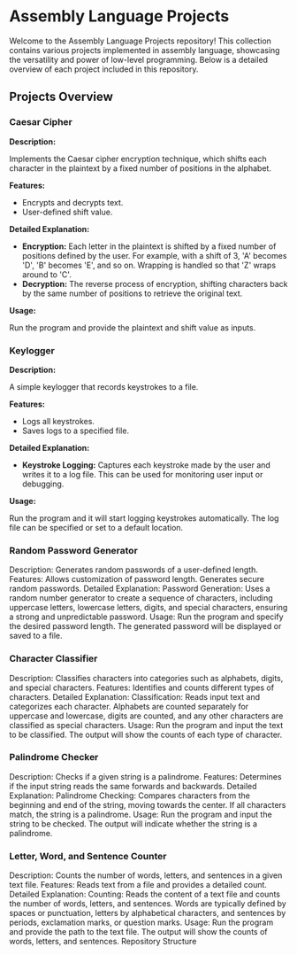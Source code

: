 # Assembly Language Projects
Welcome to the Assembly Language Projects repository! This collection contains various projects implemented in assembly language, showcasing the versatility and power of low-level programming. Below is a detailed overview of each project included in this repository.

## Projects Overview

### Caesar Cipher

**Description:** 

Implements the Caesar cipher encryption technique, which shifts each character in the plaintext by a fixed number of positions in the alphabet.

**Features:**
  - Encrypts and decrypts text.
  - User-defined shift value.

**Detailed Explanation:**
  - **Encryption:** Each letter in the plaintext is shifted by a fixed number of positions defined by the user. For example, with a shift of 3, 'A' becomes 'D', 'B' becomes 'E', and so on. Wrapping is handled so that 'Z' wraps around to 'C'.
  - **Decryption:** The reverse process of encryption, shifting characters back by the same number of positions to retrieve the original text.

**Usage:** 

Run the program and provide the plaintext and shift value as inputs.

### Keylogger

**Description:** 

A simple keylogger that records keystrokes to a file.

**Features:**
  - Logs all keystrokes.
  - Saves logs to a specified file.

**Detailed Explanation:**
  - **Keystroke Logging:** Captures each keystroke made by the user and writes it to a log file. This can be used for monitoring user input or debugging.

**Usage:** 

Run the program and it will start logging keystrokes automatically. The log file can be specified or set to a default location.

### Random Password Generator

Description: Generates random passwords of a user-defined length.
Features:
Allows customization of password length.
Generates secure random passwords.
Detailed Explanation:
Password Generation: Uses a random number generator to create a sequence of characters, including uppercase letters, lowercase letters, digits, and special characters, ensuring a strong and unpredictable password.
Usage: Run the program and specify the desired password length. The generated password will be displayed or saved to a file.
### Character Classifier

Description: Classifies characters into categories such as alphabets, digits, and special characters.
Features:
Identifies and counts different types of characters.
Detailed Explanation:
Classification: Reads input text and categorizes each character. Alphabets are counted separately for uppercase and lowercase, digits are counted, and any other characters are classified as special characters.
Usage: Run the program and input the text to be classified. The output will show the counts of each type of character.
### Palindrome Checker

Description: Checks if a given string is a palindrome.
Features:
Determines if the input string reads the same forwards and backwards.
Detailed Explanation:
Palindrome Checking: Compares characters from the beginning and end of the string, moving towards the center. If all characters match, the string is a palindrome.
Usage: Run the program and input the string to be checked. The output will indicate whether the string is a palindrome.
### Letter, Word, and Sentence Counter

Description: Counts the number of words, letters, and sentences in a given text file.
Features:
Reads text from a file and provides a detailed count.
Detailed Explanation:
Counting: Reads the content of a text file and counts the number of words, letters, and sentences. Words are typically defined by spaces or punctuation, letters by alphabetical characters, and sentences by periods, exclamation marks, or question marks.
Usage: Run the program and provide the path to the text file. The output will show the counts of words, letters, and sentences.
Repository Structure

